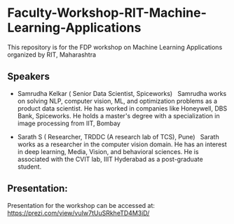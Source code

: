 # Faculty-Workshop-RIT-Machine-Learning-Applications
This repository is for the FDP workshop on Machine Learning Applications organized by RIT, Maharashtra 


## Speakers
- Samrudha Kelkar ( Senior Data Scientist, Spiceworks)
  Samrudha works on solving NLP, computer vision, ML, and optimization problems as a product data scientist. He has worked in companies like Honeywell, DBS Bank, Spiceworks. He holds a master's degree with a specialization in image processing from IIT, Bombay  

- Sarath S ( Researcher, TRDDC (A research lab of TCS), Pune)
  Sarath works as a researcher in the computer vision domain. He has an interest in deep learning, Media, Vision, and behavioral sciences. He is associated with the CVIT lab, IIIT Hyderabad as a post-graduate student.


## Presentation:
Presentation for the workshop can be accessed at: https://prezi.com/view/vuIw7tUuSRkheTD4M3iD/
